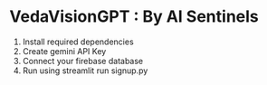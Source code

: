 # VedaVisionGPT : By AI Sentinels
1. Install required dependencies
2. Create gemini API Key
3. Connect your firebase database
4. Run using streamlit run signup.py
